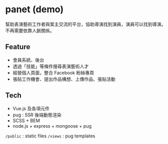 # panet (demo)
幫助表演藝術工作者與案主交流的平台，協助導演找到演員，演員可以找到導演。不再需要依靠人脈關係。

## Feature
- 會員系統、後台
- 透過「技能」等條件搜尋表演藝術人才
- 經營個人頁面，整合 Facebook 粉絲專頁
- 張貼工作機會、提出作品構想、上傳作品、張貼活動

## Tech
- Vue.js 及各項元件
- pug : SSR 後端動態渲染 
- SCSS + BEM
- node.js + express + mongoose + pug

`/public` : static files
`/views`  : pug templates
